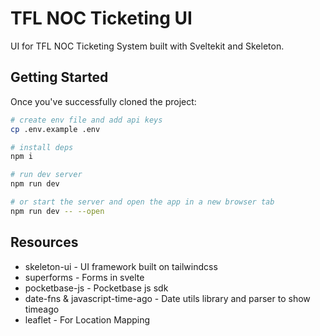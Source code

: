 # TFL NOC Ticketing UI

UI for TFL NOC Ticketing System built with Sveltekit and Skeleton.

## Getting Started

Once you've successfully cloned the project:

```bash
# create env file and add api keys
cp .env.example .env

# install deps
npm i

# run dev server
npm run dev

# or start the server and open the app in a new browser tab
npm run dev -- --open
```

## Resources

- skeleton-ui - UI framework built on tailwindcss
- superforms - Forms in svelte
- pocketbase-js - Pocketbase js sdk
- date-fns & javascript-time-ago - Date utils library and parser to show timeago
- leaflet - For Location Mapping

